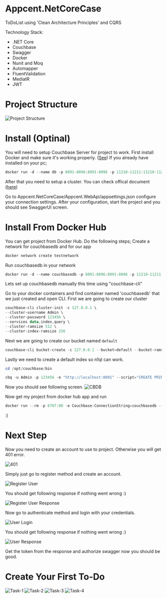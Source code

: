 # Appcent.NetCoreCase

 ToDoList using 'Clean Architecture Principles' and CQRS

Technology Stack:
- .NET Core
- Couchbase
- Swagger
- Docker
- Nunit and Moq
- Automapper
- FluentValidation
- MediatR
- JWT

# Project Structure

![Project Structure](./doc/images/project_layers.PNG)

# Install (Optinal)

You will need to setup Couchbase Server for project to work. First install Docker and make sure it's working properly. ([See](https://www.docker.com/get-started)) If you already have installed on your pc;

```PowerShell
docker run -d --name db -p 8091-8096:8091-8096 -p 11210-11211:11210-11211 couchbase
```

After that you need to setup a cluster. You can check offical document ([here](https://docs.couchbase.com/server/current/install/getting-started-docker.html))

Go to Appcent.NetCoreCase/Appcent.WebApi/appsettings.json configure your connection settings. After your configuration, start the project and you should see SwaggerUI screen.

# Install From Docker Hub

You can get project from Docker Hub. Do the following steps;
Create a network for couchbasedb and for our app
```PowerShell
docker network create testnetwork
```

Run couchbasedb in your network
```PowerShell
docker run -d --name couchbasedb -p 8091-8096:8091-8096 -p 11210-11211:11210-11211 --network=testnetwork couchbase
```
Lets set up couchbasedb manually this time using "couchbase-cli"

Go to your docker containers and find container named 'couchbasedb' that we just created and open CLI. First we are going to create our cluster

```PowerShell
couchbase-cli cluster-init -c 127.0.0.1 \
--cluster-username Admin \
--cluster-password 123456 \
--services data,index,query \
--cluster-ramsize 512 \
--cluster-index-ramsize 256
```
Next we are going to create our bucket named `default`
```PowerShell
couchbase-cli bucket-create -c 127.0.0.1 --bucket=default --bucket-ramsize=200 --bucket-type=couchbase -u Admin -p 123456
```
Lastly we need to create a default index so n1ql can work.
```PowerShell
cd /opt/couchbase/bin
```
```PowerShell
cbq -u Admin -p 123456 -e "http://localhost:8091" --script="CREATE PRIMARY INDEX ON default"
```

Now you should see following screen.
![CBDB](./doc/images/couıchbasedb.PNG)

Now get my project from docker hub app and run
```PowerShell
docker run --rm -p 8787:80 -e Couchbase:ConnectionString=couchbasedb --network=testnetwork aserefoglu/appcent:v1
```
:)

# Next Step

Now you need to create an account to use to project. Otherwise you will get 401 error.

![401](./doc/images/not-authorized.PNG)

Simply just go to register method and create an account.

![Register User](./doc/images/register-user.PNG)

You should get following response if nothing went wrong :)

![Register User Response](./doc/images/register-user-response.PNG)

Now go to authenticate method and login with your credentials.

![User Login](./doc/images/user-login.PNG)

You should get following response if nothing went wrong :)

![User Response](./doc/images/user-login-response.PNG)

Get the token from the response and authorize swagger now you should be good.

# Create Your First To-Do

![Task-1](./doc/images/create-task.PNG)
![Task-2](./doc/images/create-task-response.PNG)
![Task-3](./doc/images/getall-todolist-byuser.PNG)
![Task-4](./doc/images/getall-todo.PNG)

